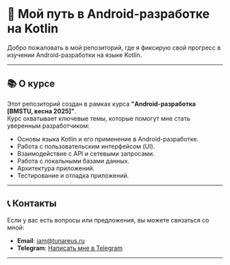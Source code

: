 # 📱 Мой путь в Android-разработке на Kotlin

Добро пожаловать в мой репозиторий, где я фиксирую свой прогресс в изучении Android-разработки на языке Kotlin.

---

## 📚 О курсе

Этот репозиторий создан в рамках курса **"Android-разработка [BMSTU, весна 2025]"**.  
Курс охватывает ключевые темы, которые помогут мне стать уверенным разработчиком:  
- Основы языка Kotlin и его применение в Android-разработке.  
- Работа с пользовательским интерфейсом (UI).  
- Взаимодействие с API и сетевыми запросами.  
- Работа с локальными базами данных. 
- Архитектура приложений.
- Тестирование и отладка приложений.
  
---

## 📞 Контакты

Если у вас есть вопросы или предложения, вы можете связаться со мной:  
- **Email**: iam@tunareus.ru  
- **Telegram**: [Написать мне в Telegram](https://t.me/tunareusi)  
  
---
